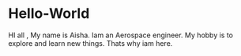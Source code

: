 # Hello-World
HI all ,
My name is Aisha. Iam an Aerospace engineer. 
My hobby is to explore and learn new things. Thats why iam here.
